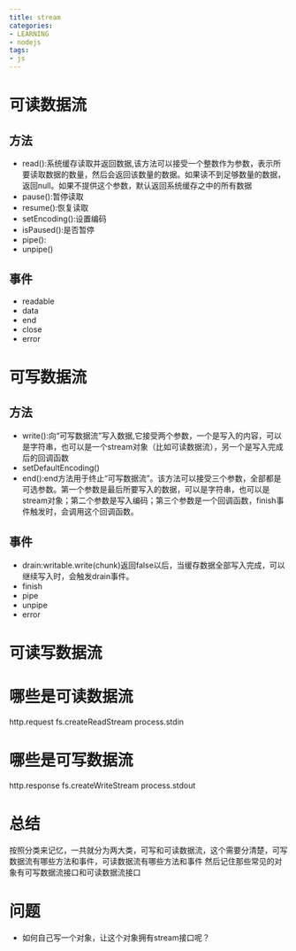 ```yaml
---
title: stream
categories: 
- LEARNING
- nodejs
tags:
- js
---
```


# 可读数据流


## 方法
- read():系统缓存读取并返回数据,该方法可以接受一个整数作为参数，表示所要读取数据的数量，然后会返回该数量的数据。如果读不到足够数量的数据，返回null。如果不提供这个参数，默认返回系统缓存之中的所有数据
- pause():暂停读取
- resume():恢复读取
- setEncoding():设置编码
- isPaused():是否暂停
- pipe():
- unpipe()
## 事件
- readable
- data
- end
- close
- error




# 可写数据流


## 方法
- write():向“可写数据流”写入数据,它接受两个参数，一个是写入的内容，可以是字符串，也可以是一个stream对象（比如可读数据流），另一个是写入完成后的回调函数
- setDefaultEncoding()
- end():end方法用于终止“可写数据流”。该方法可以接受三个参数，全部都是可选参数。第一个参数是最后所要写入的数据，可以是字符串，也可以是stream对象；第二个参数是写入编码；第三个参数是一个回调函数，finish事件触发时，会调用这个回调函数。
## 事件
- drain:writable.write(chunk)返回false以后，当缓存数据全部写入完成，可以继续写入时，会触发drain事件。
- finish
- pipe
- unpipe
- error


# 可读写数据流



# 哪些是可读数据流
http.request
fs.createReadStream
process.stdin

# 哪些是可写数据流
http.response
fs.createWriteStream
process.stdout


# 总结
按照分类来记忆，一共就分为两大类，可写和可读数据流，这个需要分清楚，可写数据流有哪些方法和事件，可读数据流有哪些方法和事件
然后记住那些常见的对象有可写数据流接口和可读数据流接口

# 问题
- 如何自己写一个对象，让这个对象拥有stream接口呢？


